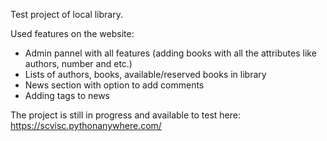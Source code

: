 Test project of local library.

Used features on the website: 
- Admin pannel with all features (adding books with all the attributes like authors, number and etc.)
- Lists of authors, books, available/reserved books in library
- News section with option to add comments
- Adding tags to news

The project is still in progress and available to test here: https://scvisc.pythonanywhere.com/
 
